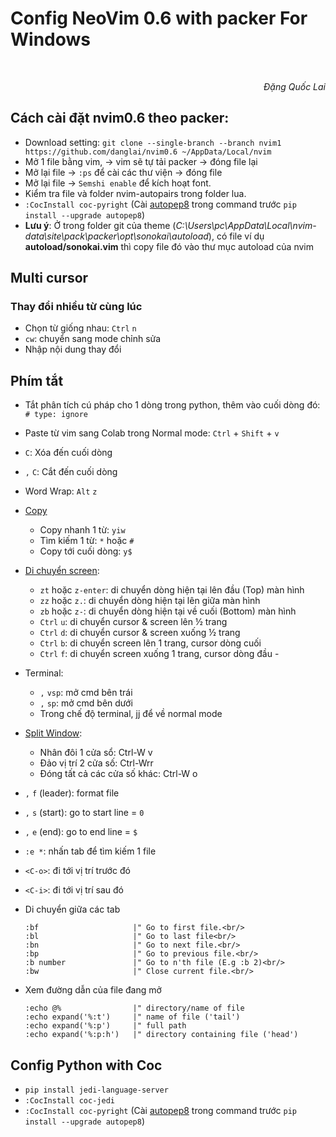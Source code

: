 # Config NeoVim 0.6 with packer For Windows

<br/>
<p align='right'><em>Đặng Quốc Lai</em></p>

## Cách cài đặt nvim0.6 theo packer:
- Download setting: `git clone --single-branch --branch nvim1 https://github.com/danglai/nvim0.6 ~/AppData/Local/nvim`
- Mở 1 file bằng vim, -> vim sẽ tự tải packer -> đóng file lại
- Mở lại file -> `:ps` để cài các thư viện -> đóng file
- Mở lại file -> `Semshi enable` để kích hoạt font.
- Kiểm tra file và folder nvim-autopairs trong folder lua.
- `:CocInstall coc-pyright` (Cài [autopep8](https://pypi.org/project/autopep8/) trong command trước `pip install --upgrade autopep8`)
- **Lưu ý**: Ở trong folder git của theme (*C:\Users\pc\AppData\Local\nvim-data\site\pack\packer\opt\sonokai\autoload*), có file ví dụ **autoload/sonokai.vim** thì copy file đó vào thư mục autoload của nvim

## Multi cursor
### Thay đổi nhiều từ cùng lúc
- Chọn từ giống nhau: `Ctrl` `n`
- `cw`: chuyển sang mode chỉnh sửa
- Nhập nội dung thay đổi
## Phím tắt
- Tắt phân tích cú pháp cho 1 dòng trong python, thêm vào cuối dòng đó: `# type: ignore`
- Paste từ vim sang Colab trong Normal mode: `Ctrl` + `Shift` + `v`
- `C`: Xóa đến cuối dòng
- `,` `C`: Cắt đến cuối dòng 
- Word Wrap: `Alt` `z`
- [Copy](https://stackoverflow.com/questions/35108243)
  - Copy nhanh 1 từ: `yiw`
  - Tìm kiếm 1 từ: `*` hoặc `#`
  - Copy tới cuối dòng: `y$`
  
- [Di chuyển screen](https://stackoverflow.com/questions/3458689/how-to-move-screen-without-moving-cursor-in-vim):
  - `zt` hoặc `z-enter`: di chuyển dòng hiện tại lên đầu (Top) màn hình
  - `zz` hoặc `z.`: di chuyển dòng hiện tại lên giữa màn hình
  - `zb` hoặc `z-`: di chuyển dòng hiện tại về cuối (Bottom) màn hình
  - `Ctrl` `u`: di chuyển cursor & screen lên ½ trang
  - `Ctrl` `d`: di chuyển cursor & screen xuống ½ trang
  - `Ctrl` `b`: di chuyển screen lên 1 trang, cursor dòng cuối
  - `Ctrl` `f`: di chuyển screen xuống 1 trang, cursor dòng đầu  - 
- Terminal:
  - `,` `vsp`: mở cmd bên trái
  - `,` `sp`: mở cmd bên dưới
  - Trong chế độ terminal, jj để về normal mode
- [Split Window](https://gist.github.com/Starefossen/5957088):
  - Nhân đôi 1 cửa sổ: Ctrl-W v
  - Đảo vị trí 2 cửa số: Ctrl-Wrr
  - Đóng tất cả các cửa số khác: Ctrl-W o
- `,` `f` (leader): format file 
- `,` `s` (start): go to start line = `0`
- `,` `e` (end): go to end line = `$` 
- `:e *`: nhấn tab để tìm kiếm 1 file
- `<C-o>`: đi tới vị trí trước đó
- `<C-i>`: đi tới vị trí sau đó
- Di chuyển giữa các tab
    ```vim
    :bf                     |" Go to first file.<br/>
    :bl                     |" Go to last file<br/>
    :bn                     |" Go to next file.<br/>
    :bp                     |" Go to previous file.<br/>
    :b number               |" Go to n'th file (E.g :b 2)<br/>
    :bw                     |" Close current file.<br/>
    ```
- Xem đường dẫn của file đang mở
    ```vim
    :echo @%                |" directory/name of file
    :echo expand('%:t')     |" name of file ('tail')
    :echo expand('%:p')     |" full path
    :echo expand('%:p:h')   |" directory containing file ('head')
    ```
    
## Config Python with Coc
- `pip install jedi-language-server`
- `:CocInstall coc-jedi`
- `:CocInstall coc-pyright` (Cài [autopep8](https://pypi.org/project/autopep8/) trong command trước `pip install --upgrade autopep8`)
